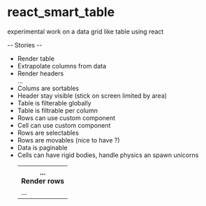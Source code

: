 # react_smart_table
experimental work on a data grid like table using react

-- Stories --
* Render table <table>
* Extrapolate columns from data
* Render headers <tr> <th>...
* Render rows <tr> <td>...</tr> ...
* Colums are sortables
* Header stay visible (stick on screen limited by area)
* Table is filterable globally
* Table is filtrable per column
* Rows can use custom component
* Cell can use custom component
* Rows are selectables
* Rows are movables (nice to have ?)
* Data is paginable
* Cells can have rigid bodies, handle physics an spawn unicorns
